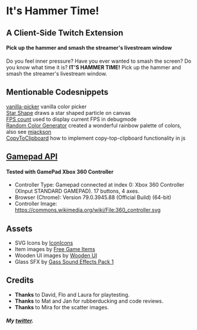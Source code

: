 # It's Hammer Time!

## A Client-Side Twitch Extension

#### Pick up the hammer and smash the streamer's livestream window

Do you feel inner pressure? Have you ever wanted to smash the screen? Do you know what time it is? **IT'S HAMMER TIME!**
Pick up the hammer and smash the streamer's livestream window.

## Mentionable Codesnippets

[vanilla-picker](https://vanilla-picker.js.org/) vanilla color picker  
[Star Shape](https://stackoverflow.com/questions/25837158/how-to-draw-a-star-by-using-canvas-html5) draws a star shaped particle on canvas  
[FPS count](https://www.growingwiththeweb.com/2017/12/fast-simple-js-fps-counter.html) used to display current FPS in debugmode  
[Random Color Generator](https://stackoverflow.com/a/7419630) created a wonderful rainbow palette of colors, also see [mjackson](https://gist.github.com/mjackson/5311256)  
[CopyToClipboard](https://stackoverflow.com/questions/400212/how-do-i-copy-to-the-clipboard-in-javascript) how to implement copy-top-clipboard functionality in js

## [Gamepad API](https://developer.mozilla.org/en-US/docs/Web/API/Gamepad_API/Using_the_Gamepad_API)

#### Tested with GamePad Xbox 360 Controller

-   Controller Type: Gamepad connected at index 0: Xbox 360 Controller (XInput STANDARD GAMEPAD). 17 buttons, 4 axes.
-   Browser (Chrome): Version 79.0.3945.88 (Official Build) (64-bit)
-   Controller Image: https://commons.wikimedia.org/wiki/File:360_controller.svg

## Assets

-   SVG Icons by [IconIcons](https://ionicons.com/)
-   Item images by [Free Game Items](https://assetstore.unity.com/packages/2d/environments/free-game-items-131764)
-   Wooden UI images by [Wooden UI](https://assetstore.unity.com/packages/2d/gui/icons/wooden-ui-93545)
-   Glass SFX by [Gass Sound Effects Pack 1](https://assetstore.unity.com/packages/audio/sound-fx/foley/glass-sound-effects-pack-1-106412)

## Credits

-   **Thanks** to David, Flo and Laura for playtesting.
-   **Thanks** to Mat and Jan for rubberducking and code reviews.
-   **Thanks** to Mira for the scatter images.

##### My [twitter](https://twitter.com/p4dd9).
